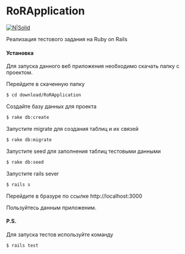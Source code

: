# RoRApplication

[![N|Solid](http://findicons.com/files/icons/1607/ruby_on_rails/256/ror_folder_256_v2.png)](https://gentle-bayou-79224.herokuapp.com/)

Реализация тестового задания на Ruby on Rails

#### Установка

Для запуска данного веб приложения необходимо скачать папку с проектом.

Перейдите в скаченную папку
```sh
$ сd download/RoRApplication
```
Создайте базу данных для проекта
```sh
$ rake db:create
```
Запустите migrate для создания таблиц и их связей
```sh
$ rake db:migrate
```
Запустите seed для заполнения таблиц тестовыми данными
```sh
$ rake db:seed
```
Запустите rails sever
```sh
$ rails s
```
Перейдите в бразуре по ссылке http://localhost:3000 

Пользуйтесь данным приложеним.
#### P.S. 
Для запуска тестов используйте команду
```sh
$ rails test
```